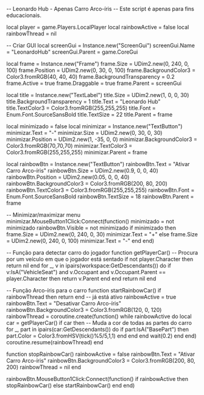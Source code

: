 -- Leonardo Hub - Apenas Carro Arco-íris
-- Este script é apenas para fins educacionais.

local player = game.Players.LocalPlayer
local rainbowActive = false
local rainbowThread = nil

-- Criar GUI
local screenGui = Instance.new("ScreenGui")
screenGui.Name = "LeonardoHub"
screenGui.Parent = game.CoreGui

local frame = Instance.new("Frame")
frame.Size = UDim2.new(0, 240, 0, 100)
frame.Position = UDim2.new(0, 30, 0, 100)
frame.BackgroundColor3 = Color3.fromRGB(40, 40, 40)
frame.BackgroundTransparency = 0.2
frame.Active = true
frame.Draggable = true
frame.Parent = screenGui

local title = Instance.new("TextLabel")
title.Size = UDim2.new(1, 0, 0, 30)
title.BackgroundTransparency = 1
title.Text = "Leonardo Hub"
title.TextColor3 = Color3.fromRGB(255,255,255)
title.Font = Enum.Font.SourceSansBold
title.TextSize = 22
title.Parent = frame

local minimizado = false
local minimizar = Instance.new("TextButton")
minimizar.Text = "-"
minimizar.Size = UDim2.new(0, 30, 0, 30)
minimizar.Position = UDim2.new(1, -35, 0, 0)
minimizar.BackgroundColor3 = Color3.fromRGB(70,70,70)
minimizar.TextColor3 = Color3.fromRGB(255,255,255)
minimizar.Parent = frame

local rainbowBtn = Instance.new("TextButton")
rainbowBtn.Text = "Ativar Carro Arco-íris"
rainbowBtn.Size = UDim2.new(0.9, 0, 0, 40)
rainbowBtn.Position = UDim2.new(0.05, 0, 0, 40)
rainbowBtn.BackgroundColor3 = Color3.fromRGB(200, 80, 200)
rainbowBtn.TextColor3 = Color3.fromRGB(255,255,255)
rainbowBtn.Font = Enum.Font.SourceSansBold
rainbowBtn.TextSize = 18
rainbowBtn.Parent = frame

-- Minimizar/maximizar menu
minimizar.MouseButton1Click:Connect(function()
    minimizado = not minimizado
    rainbowBtn.Visible = not minimizado
    if minimizado then
        frame.Size = UDim2.new(0, 240, 0, 30)
        minimizar.Text = "+"
    else
        frame.Size = UDim2.new(0, 240, 0, 100)
        minimizar.Text = "-"
    end
end)

-- Função para detectar carro do jogador
function getPlayerCar()
    -- Procura por um veículo em que o jogador está sentado
    if not player.Character then return nil end
    for _, v in ipairs(workspace:GetDescendants()) do
        if v:IsA("VehicleSeat") and v.Occupant and v.Occupant.Parent == player.Character then
            return v.Parent
        end
    end
    return nil
end

-- Função Arco-íris para o carro
function startRainbowCar()
    if rainbowThread then return end -- já está ativo
    rainbowActive = true
    rainbowBtn.Text = "Desativar Carro Arco-íris"
    rainbowBtn.BackgroundColor3 = Color3.fromRGB(120, 0, 120)
    rainbowThread = coroutine.create(function()
        while rainbowActive do
            local car = getPlayerCar()
            if car then
                -- Muda a cor de todas as partes do carro
                for _, part in ipairs(car:GetDescendants()) do
                    if part:IsA("BasePart") then
                        part.Color = Color3.fromHSV(tick()%5/5,1,1)
                    end
                end
            end
            wait(0.2)
        end
    end)
    coroutine.resume(rainbowThread)
end

function stopRainbowCar()
    rainbowActive = false
    rainbowBtn.Text = "Ativar Carro Arco-íris"
    rainbowBtn.BackgroundColor3 = Color3.fromRGB(200, 80, 200)
    rainbowThread = nil
end

rainbowBtn.MouseButton1Click:Connect(function()
    if rainbowActive then
        stopRainbowCar()
    else
        startRainbowCar()
    end
end)
